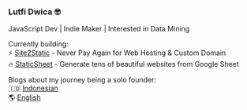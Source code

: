 
### Lutfi Dwica 🤓
JavaScript Dev | Indie Maker | Interested in Data Mining

Currently building:  
⚡ [Site2Static](https://site2static.com) - Never Pay Again for Web Hosting & Custom Domain  
🔥 [StaticSheet](https://staticsheet.com) - Generate tens of beautiful websites from Google Sheet  

Blogs about my journey being a solo founder:  
🇮🇩 [Indonesian](https://indo.substack.com)  
🌎 [English](https://solo.substack.com)  
